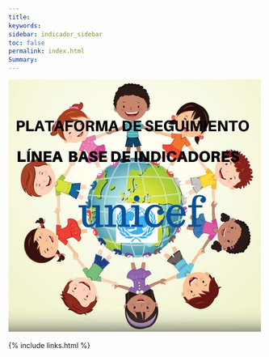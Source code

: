 ```yaml
---
title: 
keywords: 
sidebar: indicador_sidebar
toc: false
permalink: index.html
Summary:
---
```




<img class="img-rounded img-responsibe" src="/images/cara2.jpg" alt="" width="500" height="500">


{% include links.html %}

<head>
<script>
    /**
    * Array con las imagenes que se iran mostrando en la web
    */
    var index = 0;

    var listaimg = [
        'images/fondo-1.jpg',
        'images/fondo-2.jpg',
        'images/fondo-3.jpg',
        'images/fondo-4.jpg'
    ];
 
    /**
    * Funcion para cambiar la imagen
    */
    function rotarImagenes()
    {
        // obtenemos un numero aleatorio entre 0 y la cantidad de imagenes que hay
        listaimg index=Math.floor((Math.random()*imagenes.length));
 
        // cambiamos la imagen
        document.getElementById("imagen").src=imagenes[index];
    }
 
    /**
    * Función que se ejecuta una vez cargada la página
    */
    onload=function()
    {
        // Cargamos una imagen aleatoria
        rotarImagenes();
 
        // Indicamos que cada 5 segundos cambie la imagen
        setInterval(rotarImagenes,5000);
    }
</script>
</head>
 
<body>
 
<img src="" id="imagen">
 
</body>